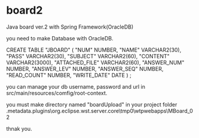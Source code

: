 # board2
Java board ver.2 with Spring Framework(OracleDB)

you need to make Database with OracleDB.

CREATE TABLE "JBOARD" (	"NUM" NUMBER, "NAME" VARCHAR2(30), "PASS" VARCHAR2(30), "SUBJECT" VARCHAR2(60), "CONTENT" VARCHAR2(3000), "ATTACHED_FILE" VARCHAR2(60), "ANSWER_NUM" NUMBER, "ANSWER_LEV" NUMBER, "ANSWER_SEQ" NUMBER, "READ_COUNT" NUMBER, "WRITE_DATE" DATE ) ;

you can manage your db username, password and url in src/main/resources/comfig/root-context.

you must make directory named "boardUpload" in your project folder \.metadata\.plugins\org.eclipse.wst.server.core\tmp0\wtpwebapps\MBoard_02

thnak you.
